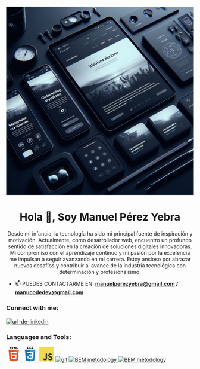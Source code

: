 ![Imagen decorativa de tu perfil](https://raw.githubusercontent.com/ManuelPerezYebra/ManuelPerezYebra/main/profile%20photo.jpeg)

<!-- Generado con https://rahuldkjain.github.io/gh-profile-readme-generator/ -->
<h1 align="center">Hola 👋, Soy Manuel Pérez Yebra</h1>
<p align="center">Desde mi infancia, la tecnología ha sido mi principal fuente de inspiración y motivación. Actualmente, como desarrollador web, encuentro un profundo sentido de satisfacción en la creación de soluciones digitales innovadoras. Mi compromiso con el aprendizaje continuo y mi pasión por la excelencia me impulsan a seguir avanzando en mi carrera. Estoy ansioso por abrazar nuevos desafíos y contribuir al avance de la industria tecnológica con determinación y profesionalismo.</p>

- 📫 PUEDES CONTACTARME EN: **manuelperezyebra@gmail.com / manucodedev@gmail.com**

<h3 align="left">Connect with me:</h3>
<p align="left">

  <a href="https://linkedin.com/in/manuelperezyebra" target="blank">
      <img align="center" src="https://raw.githubusercontent.com/rahuldkjain/github-profile-readme-generator/master/src/images/icons/Social/linked-in-alt.svg" alt="url-de-linkedin" height="30" width="40" />
  </a>
</p>

<h3 align="left">Languages and Tools:</h3>
<p align="left">

 <a href="https://www.w3.org/html/" target="_blank" rel="noreferrer">
      <img src="https://raw.githubusercontent.com/devicons/devicon/master/icons/html5/html5-original-wordmark.svg" alt="html5" width="40" height="40"/> 
</a> 
<a href="https://www.w3.org/Style/CSS/" target="_blank" rel="noreferrer"> 
    <img src="https://raw.githubusercontent.com/devicons/devicon/master/icons/css3/css3-original-wordmark.svg" alt="css3" width="40" height="40"/> 
</a>

<a href="https://developer.mozilla.org/en-US/docs/Web/JavaScript" target="_blank" rel="noreferrer"> 
  <img src="https://raw.githubusercontent.com/devicons/devicon/master/icons/javascript/javascript-original.svg" alt="javascript" width="40" height="40"/> 
</a>

 <a href="https://git-scm.com/" target="_blank" rel="noreferrer"> 
    <img src="https://www.vectorlogo.zone/logos/git-scm/git-scm-icon.svg" alt="git" width="40" height="40"/> 
 </a>

  <a href="https://getbem.com/">
      <img src="http://jennyknuth.com/wp-content/uploads/2018/03/BEM-1.png" target="_blank" rel="noreferrer" width="40" height="40" alt="BEM metodology">
  </a>

  <a href="https://sass-lang.com/">
      <img src="https://upload.wikimedia.org/wikipedia/commons/thumb/9/96/Sass_Logo_Color.svg/2560px-Sass_Logo_Color.svg.png" target="_blank" rel="noreferrer" width="40" alt="BEM metodology">
  </a>
